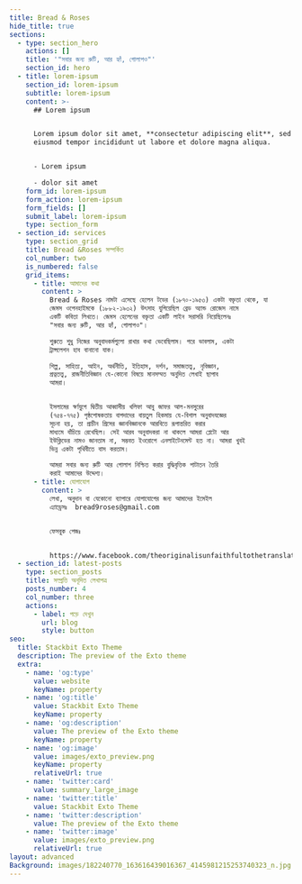 ```yaml
---
title: Bread & Roses
hide_title: true
sections:
  - type: section_hero
    actions: []
    title: '"সবার জন্য রুটি, আর হ্যাঁ, গোলাপও"'
    section_id: hero
  - title: lorem-ipsum
    section_id: lorem-ipsum
    subtitle: lorem-ipsum
    content: >-
      ## Lorem ipsum


      Lorem ipsum dolor sit amet, **consectetur adipiscing elit**, sed do
      eiusmod tempor incididunt ut labore et dolore magna aliqua.


      - Lorem ipsum

      - dolor sit amet
    form_id: lorem-ipsum
    form_action: lorem-ipsum
    form_fields: []
    submit_label: lorem-ipsum
    type: section_form
  - section_id: services
    type: section_grid
    title: Bread &Roses সম্পর্কিত
    col_number: two
    is_numbered: false
    grid_items:
      - title: আমাদের কথা
        content: >
          Bread & Roses নামটা এসেছে হেলেন টডের (১৮৭০-১৯৫৩) একটা বক্তৃতা থেকে, যা
          জেমস ওপেনহাইমকে (১৮৮২-১৯৩২) উৎসাহ যুগিয়েছিল ব্রেড অ্যান্ড রোজেস নামে
          একটি কবিতা লিখতে। জেমস হেলেনের বক্তৃতা একটি লাইন সরাসরি নিয়েছিলেনঃ
          "সবার জন্য রুটি, আর হ্যাঁ, গোলাপও"।

          শুরুতে শুধু নিজের অনুবাদকর্মগুলো রাখার কথা ভেবেছিলাম। পরে ভাবলাম, একটা
          ট্রান্সলেশন হাব বানানো যাক।

          শিল্প, সাহিত্য, আইন, অর্থনীতি, ইতিহাস, দর্শন, সমাজতত্ত্ব, নৃবিজ্ঞান,
          প্রত্নতত্ত্ব, রাজনীতিবিজ্ঞান যে-কোনো বিষয়ে মানসম্মত অনুদিত লেখাই ছাপাব
          আমরা।


          ইসলামের স্বর্ণযুগে দ্বিতীয় আব্বাসীয় খলিফা আবু জাফর আল-মনসুরের
          (৭৫৪-৭৭৫) পৃষ্ঠপোষকতায় বাগদাদের বায়তুল হিকমায় যে-বিশাল অনুবাদযজ্ঞের
          সূচনা হয়, তা প্রাচীন গ্রিসের জ্ঞানবিজ্ঞানকে আরবিতে রূপান্তরিত করার
          মাধ্যমে বাঁচিয়ে রেখেছিল। সেই আরব অনুবাদকরা না থাকলে আমরা প্লেটো আর
          ইউক্লিডের নামও জানতাম না, সম্ভবত ইওরোপে এনলাইটেনমেন্ট হত না। আমরা খুবই
          ভিন্ন একটা পৃথিবীতে বাস করতাম।

          আমরা সবার জন্য রুটি আর গোলাপ নিশ্চিত করার বুদ্ধিবৃত্তিক পাটাতন তৈরি
          করাই আমাদের উদ্দেশ্য।
      - title: যোগাযোগ
        content: >
          লেখা, অনুদান বা যেকোনো ব্যাপারে যোগাযোগের জন্য আমাদের ইমেইল
          এ্যাড্রেসঃ  bread9roses@gmail.com


          ফেসবুক পেজঃ  


          https://www.facebook.com/theoriginalisunfaithfultothetranslation
  - section_id: latest-posts
    type: section_posts
    title: সম্প্রতি অনূদিত লেখাপত্র
    posts_number: 4
    col_number: three
    actions:
      - label: পড়ে দেখুন
        url: blog
        style: button
seo:
  title: Stackbit Exto Theme
  description: The preview of the Exto theme
  extra:
    - name: 'og:type'
      value: website
      keyName: property
    - name: 'og:title'
      value: Stackbit Exto Theme
      keyName: property
    - name: 'og:description'
      value: The preview of the Exto theme
      keyName: property
    - name: 'og:image'
      value: images/exto_preview.png
      keyName: property
      relativeUrl: true
    - name: 'twitter:card'
      value: summary_large_image
    - name: 'twitter:title'
      value: Stackbit Exto Theme
    - name: 'twitter:description'
      value: The preview of the Exto theme
    - name: 'twitter:image'
      value: images/exto_preview.png
      relativeUrl: true
layout: advanced
Background: images/182240770_163616439016367_4145981215253740323_n.jpg
---
```

